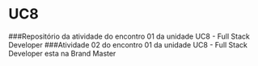 # UC8
###Repositório da atividade do encontro 01 da unidade UC8 - Full Stack Developer
###Atividade 02 do encontro 01 da unidade UC8 - Full Stack Developer esta na Brand Master

